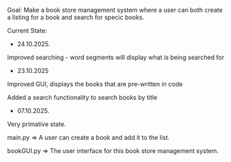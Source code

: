 Goal: Make a book store management system where a user can both create a listing for a book and search for specic books.

Current State:

- 24.10.2025.

Improved searching - word segments will display what is being searched for

- 23.10.2025

Improved GUI, displays the books that are pre-written in code

Added a search functionality to search books by title

- 07.10.2025. 

Very primative state. 

main.py => A user can create a book and add it to the list.

bookGUI.py => The user interface for this book store management system.

